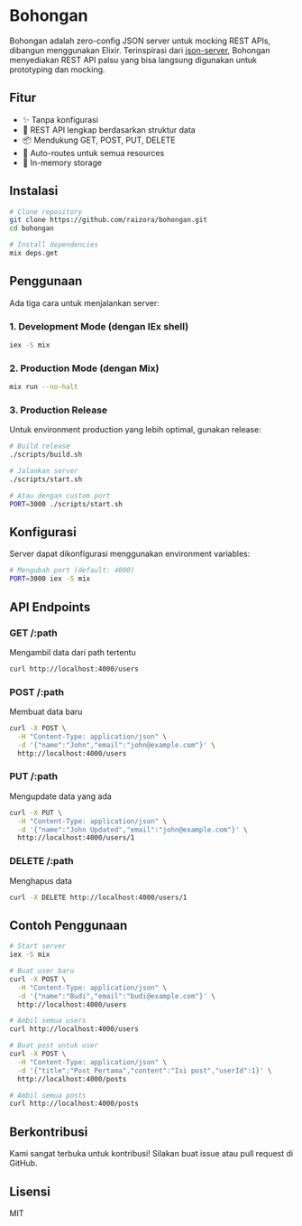 # Bohongan

Bohongan adalah zero-config JSON server untuk mocking REST APIs, dibangun menggunakan Elixir. Terinspirasi dari [json-server](https://github.com/typicode/json-server), Bohongan menyediakan REST API palsu yang bisa langsung digunakan untuk prototyping dan mocking.

## Fitur

- ✨ Tanpa konfigurasi
- 🚀 REST API lengkap berdasarkan struktur data
- 📦 Mendukung GET, POST, PUT, DELETE
- 🔄 Auto-routes untuk semua resources
- 💾 In-memory storage

## Instalasi

```bash
# Clone repository
git clone https://github.com/raizora/bohongan.git
cd bohongan

# Install dependencies
mix deps.get
```

## Penggunaan

Ada tiga cara untuk menjalankan server:

### 1. Development Mode (dengan IEx shell)

```bash
iex -S mix
```

### 2. Production Mode (dengan Mix)

```bash
mix run --no-halt
```

### 3. Production Release

Untuk environment production yang lebih optimal, gunakan release:

```bash
# Build release
./scripts/build.sh

# Jalankan server
./scripts/start.sh

# Atau dengan custom port
PORT=3000 ./scripts/start.sh
```

## Konfigurasi

Server dapat dikonfigurasi menggunakan environment variables:

```bash
# Mengubah port (default: 4000)
PORT=3000 iex -S mix
```

## API Endpoints

### GET /:path
Mengambil data dari path tertentu

```bash
curl http://localhost:4000/users
```

### POST /:path
Membuat data baru

```bash
curl -X POST \
  -H "Content-Type: application/json" \
  -d '{"name":"John","email":"john@example.com"}' \
  http://localhost:4000/users
```

### PUT /:path
Mengupdate data yang ada

```bash
curl -X PUT \
  -H "Content-Type: application/json" \
  -d '{"name":"John Updated","email":"john@example.com"}' \
  http://localhost:4000/users/1
```

### DELETE /:path
Menghapus data

```bash
curl -X DELETE http://localhost:4000/users/1
```

## Contoh Penggunaan

```bash
# Start server
iex -S mix

# Buat user baru
curl -X POST \
  -H "Content-Type: application/json" \
  -d '{"name":"Budi","email":"budi@example.com"}' \
  http://localhost:4000/users

# Ambil semua users
curl http://localhost:4000/users

# Buat post untuk user
curl -X POST \
  -H "Content-Type: application/json" \
  -d '{"title":"Post Pertama","content":"Isi post","userId":1}' \
  http://localhost:4000/posts

# Ambil semua posts
curl http://localhost:4000/posts
```

## Berkontribusi

Kami sangat terbuka untuk kontribusi! Silakan buat issue atau pull request di GitHub.

## Lisensi

MIT